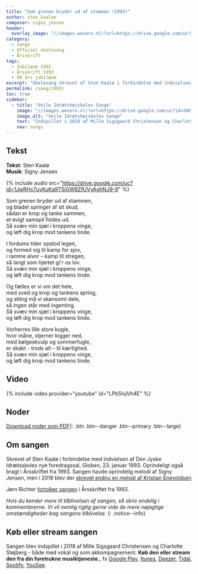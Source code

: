 ```yaml
---
title: "Som grenen bryder ud af stammen (1993)"
author: sten_kaaloe
composer: signy_jensen
header:
  overlay_image: "//images.weserv.nl/?url=https://drive.google.com/uc?id=1-gyH2Wv92pKRLHsGAl3YGjWIE_nGIZIc&w=2000&a=attention"
category:
  - Sange
  - Officiel skolesang
  - Årsskrift
tags:
  - Jubilæum 1992
  - Årsskrift 1993
  - 50 års jubilæum
excerpt: "Skolesang skrevet af Sten Kaalø i forbindelse med indvielsen af Den Jyske Idrætsskoles nye foredragssal, Globen, i 1993 med musik af Signy Jensen."
permalink: /sang/1993/
toc: true
sidebar:
  - title: "Vejle Idrætshøjskoles Sange"
    image: "//images.weserv.nl/?url=https://drive.google.com/uc?id=10k7zuB8CRXnnKxBye_kIzKdBnO5uKGwi&w=300&a=attention&t=square"
    image_alt: "Vejle Idrætshøjskoles Sange"
    text: "Indspillet i 2018 af Mille Sigsgaard Christensen og Charlotte Støjberg. **Køb den eller stream den fra din foretrukne musiktjeneste**, fx [Google Play](https://play.google.com/music/listen#/album/Birdaib4zktzgwthhtd4uxlafta), [Itunes](https://itunes.apple.com/album/-/id1444457441), [Deezer](https://www.deezer.com/da/album/79792202), [Tidal](https://listen.tidal.com/album/99556066), [Spotify](https://play.spotify.com/album/6vpvN8PtyRg7wYLUqIdlbI), [YouSee](https://musik.yousee.dk/album/202470120/vejle-idraetshojskoles-sange)."
    nav: songs
---
```


## Tekst

**Tekst**: Sten Kaalø  
**Musik**: Signy Jensen

{% include audio src="https://drive.google.com/uc?id=1JwRHx7uvKuKa9T5iGW8ZfUVyAghNJ9-9" %}

Som grenen bryder ud af stammen,  
og bladet springer af sit skud,  
sådan er krop og tanke sammen,  
et evigt samspil foldes ud.  
Så svæv min sjæl i kroppens vinge,  
og løft dig krop mod tankens tinde.

I fordums tider opstod legen,  
og formed sig til kamp for sjov,  
i ramme alvor – kamp til stregen,  
så langt som hjertet gi'r os lov.  
Så svæv min sjæl i kroppens vinge,  
og løft dig krop mod tankens tinde.

Og fælles er vi om det hele,  
med sved og krop og tankens spring,  
og alting må vi skønsomt dele,  
så ingen står med ingenting.  
Så svæv min sjæl i kroppens vinge,  
og løft dig krop mod tankens tinde.

Vorherres lille store kugle,  
hvor måne, stjerner kigger ned,  
med bølgeskvulp og sommerfugle,  
er skabt - trods alt – til kærlighed.  
Så svæv min sjæl i kroppens vinge,  
og løft dig krop mod tankens tinde.

## Video

{% include video provider="youtube" id="LPb5lvjVh4E" %}

## Noder

[<i class='far fa-file-pdf'></i> Download noder som PDF](https://drive.google.com/uc?id=1-cz_IY1oksDdc30GJ0cXpDc5udQ82dvU){: .btn .btn--danger .btn--primary .btn--large}

## Om sangen

Skrevet af Sten Kaalø i forbindelse med indvielsen af Den Jyske Idrætsskoles nye foredragssal, Globen, 23. januar 1993. Oprindeligt også bragt i Årsskriftet fra 1993. Sangen havde oprindelig melodi af Signy Jensen, men i 2018 blev der [skrevet endnu en melodi af Kristian Enevoldsen](/sang/2018/)

Jørn Richter [fortolker sangen](/aarsskrift/1993/fortolkning-kaaloe/) i Årsskriftet fra 1993.

_Hvis du kender mere til tilblivelsen af sangen, så skriv endelig i kommentarerne. Vi vil nemlig rigtig gerne vide de mere nøjagtige omstændigheder bag sangens tilblivelse._
{: .notice--info}

## Køb eller stream sangen

Sangen blev indspillet i 2018 af Mille Sigsgaard Christensen og Charlotte Støjberg - både med vokal og som akkompagnement. **Køb den eller stream den fra din foretrukne musiktjeneste.**, fx [Google Play](https://play.google.com/music/listen#/album/Birdaib4zktzgwthhtd4uxlafta), [Itunes](https://itunes.apple.com/album/-/id1444457441), [Deezer](https://www.deezer.com/da/album/79792202), [Tidal](https://listen.tidal.com/album/99556066), [Spotify](https://play.spotify.com/album/6vpvN8PtyRg7wYLUqIdlbI), [YouSee](https://musik.yousee.dk/album/202470120/vejle-idraetshojskoles-sange).

